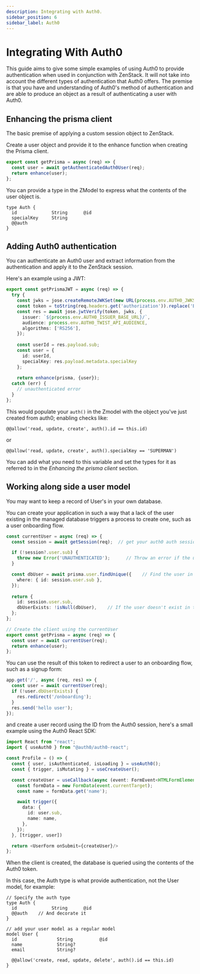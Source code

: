 ```yaml
---
description: Integrating with Auth0.
sidebar_position: 6
sidebar_label: Auth0
---
```


# Integrating With Auth0


This guide aims to give some simple examples of using Auth0 to provide authentication when used in conjunction with ZenStack. It will not take into account the different types of authentication that Auth0 offers. The premise is that you have and understanding of Auth0's method of authentication and are able to produce an object as a result of authenticating a user with Auth0. 

## Enhancing the prisma client

The basic premise of applying a custom session object to ZenStack.

Create a user object and provide it to the enhance function when creating the Prisma client.

```ts
export const getPrisma = async (req) => {
  const user = await getAuthenticatedAuth0User(req);
  return enhance(user);
};
```

You can provide a type in the ZModel to express what the contents of the user object is.

```prisma
type Auth {
  id             String      @id
  specialKey     String
  @@auth
}
```

## Adding Auth0 authentication

You can authenticate an Auth0 user and extract information from the authentication and apply it to the ZenStack session.

Here's an example using a JWT:

```ts
export const getPrismaJWT = async (req) => {
  try {
    const jwks = jose.createRemoteJWKSet(new URL(process.env.AUTH0_JWKS_URI));
    const token = toString(req.headers.get('authorization')).replace('Bearer ', '');
    const res = await jose.jwtVerify(token, jwks, {
      issuer: `${process.env.AUTH0_ISSUER_BASE_URL}/`,
      audience: process.env.AUTH0_TWIST_API_AUDIENCE,
      algorithms: ['RS256'],
    });
  
    const userId = res.payload.sub;
    const user = {
      id: userId,
      specialKey: res.payload.metadata.specialKey
    };
  
    return enhance(prisma, {user});
  catch (err) {
    // unauthenticated error
  }  
};
```

This would populate your `auth()` in the Zmodel with the object you've just created from auth0; enabling checks like:

```prisma
@@allow('read, update, create', auth().id == this.id)
```

or

```prisma
@@allow('read, update, create', auth().specialKey == 'SUPERMAN')
```

You can add what you need to this variable and set the types for it as referred to in the *Enhancing the prisma client* section.


## Working along side a user model

You may want to keep a record of User's in your own database.

You can create your application in such a way that a lack of the user existing in the managed database triggers a process to create one, such as a user onboarding flow. 

```ts
const currentUser = async (req) => {
  const session = await getSession(req);  // get your auth0 auth session

  if (!session?.user.sub) { 
    throw new Error('UNAUTHENTICATED');      // Throw an error if the user isn't authenticated
  }

  const dbUser = await prisma.user.findUnique({    // Find the user in the db
    where: { id: session.user.sub },
  }); 
  
  return {
    id: session.user.sub,
    dbUserExists: !isNull(dbUser),    // If the user doesn't exist in the database, this variable can be set in the session
  };
};

// Create the client using the currentUser
export const getPrisma = async (req) => {
  const user = await currentUser(req);
  return enhance(user);
};
```

You can use the result of this token to redirect a user to an onboarding flow, such as a signup form:

```ts
app.get('/', async (req, res) => {
  const user = await currentUser(req);
  if (!user.dbUserExists) {
    res.redirect('/onboarding');
  }
  res.send('hello user');
});
```

and create a user record using the ID from the Auth0 session, here's a small example using the Auth0 React SDK:

```ts
import React from "react";
import { useAuth0 } from "@auth0/auth0-react";

const Profile = () => {
  const { user, isAuthenticated, isLoading } = useAuth0();
  const { trigger, isMutating } = useCreateUser();

  const createUser = useCallback(async (event: FormEvent<HTMLFormElement>) => {
    const formData = new FormData(event.currentTarget);
    const name = formData.get('name');

    await trigger({
      data: {
        id: user.sub,
        name: name,
      },
    });
  }, [trigger, user])

  return <UserForm onSubmit={createUser}/>
};
```


When the client is created, the database is queried using the contents of the Auth0 token.

In this case, the Auth type is what provide authentication, not the User model, for example: 

```prisma
// Specify the auth type
type Auth {
  id             String      @id
  @@auth    // And decorate it
}

// add your user model as a regular model
model User {
  id               String          @id
  name             String?
  email            String?

  @@allow('create, read, update, delete', auth().id == this.id)
}
```

